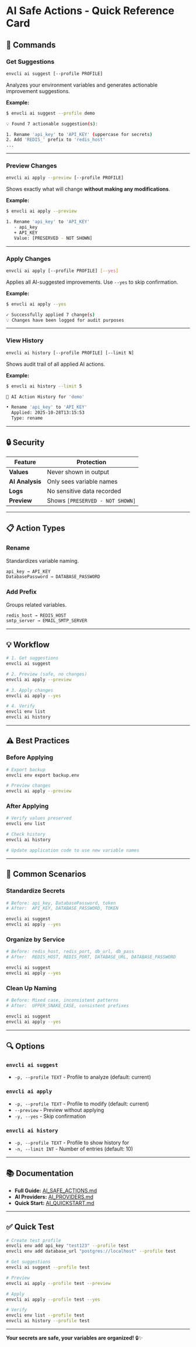 # AI Safe Actions - Quick Reference Card

## 🚀 Commands

### Get Suggestions

```bash
envcli ai suggest [--profile PROFILE]
```

Analyzes your environment variables and generates actionable improvement suggestions.

**Example:**

```bash
$ envcli ai suggest --profile demo

💡 Found 7 actionable suggestion(s):

1. Rename 'api_key' to 'API_KEY' (uppercase for secrets)
2. Add 'REDIS_' prefix to 'redis_host'
...
```

---

### Preview Changes

```bash
envcli ai apply --preview [--profile PROFILE]
```

Shows exactly what will change **without making any modifications**.

**Example:**

```bash
$ envcli ai apply --preview

1. Rename 'api_key' to 'API_KEY'
   - api_key
   + API_KEY
   Value: [PRESERVED - NOT SHOWN]
```

---

### Apply Changes

```bash
envcli ai apply [--profile PROFILE] [--yes]
```

Applies all AI-suggested improvements. Use `--yes` to skip confirmation.

**Example:**

```bash
$ envcli ai apply --yes

✓ Successfully applied 7 change(s)
💡 Changes have been logged for audit purposes
```

---

### View History

```bash
envcli ai history [--profile PROFILE] [--limit N]
```

Shows audit trail of all applied AI actions.

**Example:**

```bash
$ envcli ai history --limit 5

📜 AI Action History for 'demo'

• Rename 'api_key' to 'API_KEY'
  Applied: 2025-10-28T13:15:53
  Type: rename
```

---

## 🔒 Security

| Feature | Protection |
|---------|-----------|
| **Values** | Never shown in output |
| **AI Analysis** | Only sees variable names |
| **Logs** | No sensitive data recorded |
| **Preview** | Shows `[PRESERVED - NOT SHOWN]` |

---

## 📋 Action Types

### Rename

Standardizes variable naming.

```bash
api_key → API_KEY
DatabasePassword → DATABASE_PASSWORD
```

### Add Prefix

Groups related variables.

```bash
redis_host → REDIS_HOST
smtp_server → EMAIL_SMTP_SERVER
```

---

## 💡 Workflow

```bash
# 1. Get suggestions
envcli ai suggest

# 2. Preview (safe, no changes)
envcli ai apply --preview

# 3. Apply changes
envcli ai apply --yes

# 4. Verify
envcli env list
envcli ai history
```

---

## ⚠️ Best Practices

### Before Applying

```bash
# Export backup
envcli env export backup.env

# Preview changes
envcli ai apply --preview
```

### After Applying

```bash
# Verify values preserved
envcli env list

# Check history
envcli ai history

# Update application code to use new variable names
```

---

## 🎯 Common Scenarios

### Standardize Secrets

```bash
# Before: api_key, DatabasePassword, token
# After:  API_KEY, DATABASE_PASSWORD, TOKEN

envcli ai suggest
envcli ai apply --yes
```

### Organize by Service

```bash
# Before: redis_host, redis_port, db_url, db_pass
# After:  REDIS_HOST, REDIS_PORT, DATABASE_URL, DATABASE_PASSWORD

envcli ai suggest
envcli ai apply --yes
```

### Clean Up Naming

```bash
# Before: Mixed case, inconsistent patterns
# After:  UPPER_SNAKE_CASE, consistent prefixes

envcli ai suggest
envcli ai apply --yes
```

---

## 🔍 Options

### `envcli ai suggest`

- `-p, --profile TEXT` - Profile to analyze (default: current)

### `envcli ai apply`

- `-p, --profile TEXT` - Profile to modify (default: current)
- `--preview` - Preview without applying
- `-y, --yes` - Skip confirmation

### `envcli ai history`

- `-p, --profile TEXT` - Profile to show history for
- `-n, --limit INT` - Number of entries (default: 10)

---

## 📚 Documentation

- **Full Guide:** [AI_SAFE_ACTIONS.md](AI_SAFE_ACTIONS.md)
- **AI Providers:** [AI_PROVIDERS.md](AI_PROVIDERS.md)
- **Quick Start:** [AI_QUICKSTART.md](AI_QUICKSTART.md)

---

## ✅ Quick Test

```bash
# Create test profile
envcli env add api_key "test123" --profile test
envcli env add database_url "postgres://localhost" --profile test

# Get suggestions
envcli ai suggest --profile test

# Preview
envcli ai apply --profile test --preview

# Apply
envcli ai apply --profile test --yes

# Verify
envcli env list --profile test
envcli ai history --profile test
```

---

**Your secrets are safe, your variables are organized!** 🔒✨
